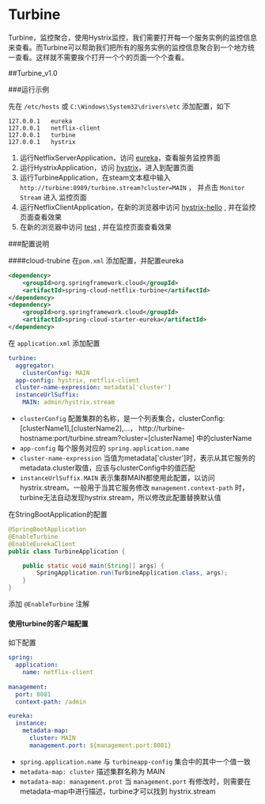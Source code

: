 # Turbine

Turbine，监控聚合，使用Hystrix监控，我们需要打开每一个服务实例的监控信息来查看。而Turbine可以帮助我们把所有的服务实例的监控信息聚合到一个地方统一查看。这样就不需要挨个打开一个个的页面一个个查看。

##Turbine_v1.0

###运行示例

先在 `/etc/hosts` 或 `C:\Windows\System32\drivers\etc` 添加配置，如下

```text
127.0.0.1	eureka
127.0.0.1	netflix-client
127.0.0.1	turbine
127.0.0.1	hystrix
```

1. 运行NetflixServerApplication，访问 [eureka](http://eureka:8761)，查看服务监控界面
1. 运行HystrixApplication，访问 [hystrix](http://hystrix:8100/hystrix)，进入到配置页面
1. 运行TurbineApplication，在steam文本框中输入 `http://turbine:8989/turbine.stream?cluster=MAIN` ， 并点击 `Monitor Stream` 进入 监控页面
1. 运行NetflixClientApplication，在新的浏览器中访问 [hystrix-hello](http://netflix-client:8080/hystrix-hello) , 并在监控页面查看效果
1. 在新的浏览器中访问 [test](http://hystrix:8100/test)  , 并在监控页面查看效果

###配置说明

####cloud-trubine
在`pom.xml` 添加配置，并配置eureka

```xml
<dependency>
    <groupId>org.springframework.cloud</groupId>
    <artifactId>spring-cloud-netflix-turbine</artifactId>
</dependency>
<dependency>
    <groupId>org.springframework.cloud</groupId>
    <artifactId>spring-cloud-starter-eureka</artifactId>
</dependency>
```
在 `application.xml` 添加配置

```yaml
turbine:
  aggregator:
    clusterConfig: MAIN
  app-config: hystrix, netflix-client
  cluster-name-expression: metadata['cluster']
  instanceUrlSuffix:
    MAIN: admin/hystrix.stream
```
+ `clusterConfig` 配置集群的名称，是一个列表集合，clusterConfig: [clusterName1],[clusterName2],...， http://turbine-hostname:port/turbine.stream?cluster=[clusterName] 中的clusterName
+ `app-config` 每个服务对应的 `spring.application.name`
+ `cluster-name-expression` 当值为metadata['cluster']时，表示从其它服务的metadata.cluster取值，应该与clusterConfig中的值匹配
+ `instanceUrlSuffix.MAIN` 表示集群MAIN都使用此配置，以访问hystrix.stream。一般用于当其它服务修改 `management.context-path` 时，turbine无法自动发现hystrix.stream，所以修改此配置替换默认值

在StringBootApplication的配置

```java
@SpringBootApplication
@EnableTurbine
@EnableEurekaClient
public class TurbineApplication {

    public static void main(String[] args) {
        SpringApplication.run(TurbineApplication.class, args);
    }
}
```

添加 `@EnableTurbine` 注解

#### 使用turbine的客户端配置

如下配置

```yaml
spring:
  application:
    name: netflix-client
    
management:
  port: 8081
  context-path: /admin

eureka:
  instance:
    metadata-map:
      cluster: MAIN
      management.port: ${management.port:8081}
```

+ `spring.application.name` 与 `turbineapp-config` 集合中的其中一个值一致
+ `metadata-map: cluster` 描述集群名称为 MAIN
+ `metadata-map: management.prot` 当 `management.port` 有修改时，则需要在metadata-map中进行描述，turbine才可以找到 hystrix.stream



